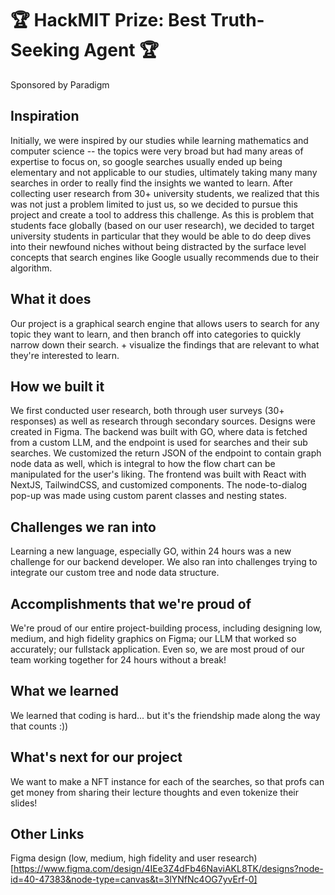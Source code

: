 # 🏆 HackMIT Prize: Best Truth-Seeking Agent 🏆
Sponsored by Paradigm

## Inspiration
Initially, we were inspired by our studies while learning mathematics and computer science -- the topics were very broad but had many areas of expertise to focus on, so google searches usually ended up being elementary and not applicable to our studies, ultimately taking many many searches in order to really find the insights we wanted to learn. After collecting user research from 30+ university students, we realized that this was not just a problem limited to just us, so we decided to pursue this project and create a tool to address this challenge. As this is problem that students face globally (based on our user research), we decided to target university students in particular that they would be able to do deep dives into their newfound niches without being distracted by the surface level concepts that search engines like Google usually recommends due to their algorithm.

## What it does
Our project is a graphical search engine that allows users to search for any topic they want to learn, and then branch off into categories to quickly narrow down their search. + visualize the findings that are relevant to what they're interested to learn.

## How we built it
We first conducted user research, both through user surveys (30+ responses) as well as research through secondary sources. Designs were created in Figma. The backend was built with GO, where data is fetched from a custom LLM, and the endpoint is used for searches and their sub searches. We customized the return JSON of the endpoint to contain graph node data as well, which is integral to how the flow chart can be manipulated for the user's liking. The frontend was built with React with NextJS, TailwindCSS, and customized components. The node-to-dialog pop-up was made using custom parent classes and nesting states.

## Challenges we ran into
Learning a new language, especially GO, within 24 hours was a new challenge for our backend developer. We also ran into challenges trying to integrate our custom tree and node data structure.

## Accomplishments that we're proud of
We're proud of our entire project-building process, including designing low, medium, and high fidelity graphics on Figma; our LLM that worked so accurately; our fullstack application. Even so, we are most proud of our team working together for 24 hours without a break!

## What we learned
We learned that coding is hard... but it's the friendship made along the way that counts :))

## What's next for our project
We want to make a NFT instance for each of the searches, so that profs can get money from sharing their lecture thoughts and even tokenize their slides!

## Other Links
Figma design (low, medium, high fidelity and user research) [https://www.figma.com/design/4IEe3Z4dFb46NaviAKL8TK/designs?node-id=40-47383&node-type=canvas&t=3lYNfNc4OG7yvErf-0]
